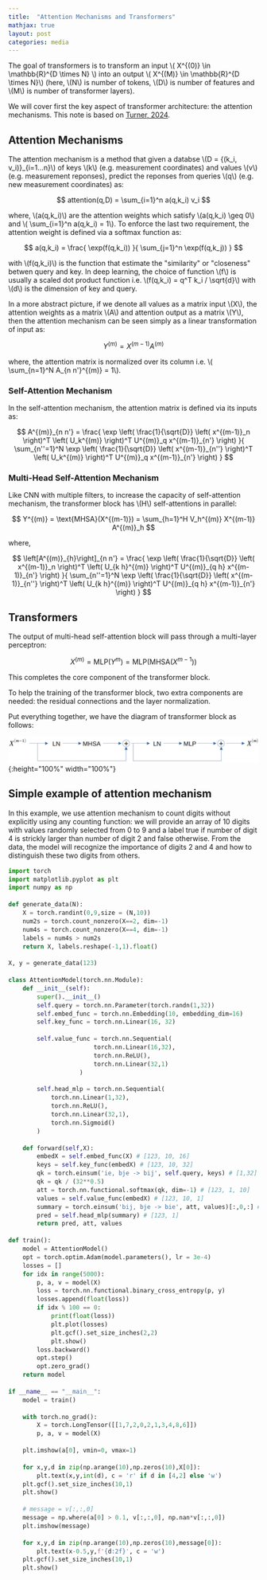 ```yaml
---
title:  "Attention Mechanisms and Transformers"
mathjax: true
layout: post
categories: media
---
```


The goal of transformers is to transform an input \\( X^{(0)} \in \mathbb{R}^{D \times N} \\) into an output \\( X^{(M)} \in \mathbb{R}^{D \times N}\\) (here, \\(N\\) is number of tokens, \\(D\\) is number of features and \\(M\\) is number of transformer layers).

We will cover first the key aspect of transformer architecture: the attention mechanisms. This note is based on [Turner, 2024](https://arxiv.org/abs/2304.10557).

## Attention Mechanisms

The attention mechanism is a method that given a databse \\(D = {(k_i, v_i)}_{i=1...n}\\) of keys \\(k\\) (e.g. measurement coordinates) and values \\(v\\) (e.g. measurement reponses), predict the reponses from queries \\(q\\) (e.g. new measurement coordinates) as:

$$
attention(q,D) = \sum_{i=1}^n a(q,k_i) v_i
$$

where, \\(a(q,k_i)\\) are the attention weights which satisfy \\(a(q,k_i) \geq 0\\) and \\( \sum_{i=1}^n a(q,k_i) = 1\\). To enforce the last two requirement, the attention weight is defined via a softmax function as:

$$
a(q,k_i) = \frac{ \exp(f(q,k_i)) }{ \sum_{j=1}^n \exp(f(q,k_j)) }
$$

with \\(f(q,k_i)\\) is the function that estimate the "similarity" or "closeness" betwen query and key. In deep learning, the choice of function \\(f\\) is usually a scaled dot product function i.e. \\(f(q,k_i) = q^T k_i / \sqrt{d}\\) with \\(d\\) is the dimension of key and query.

In a more abstract picture, if we denote all values as a matrix input \\(X\\), the attention weights as a matrix \\(A\\) and attention output as a matrix \\(Y\\), then the attention mechanism can be seen simply as a linear transformation of input as:

$$
Y^{(m)} = X^{(m-1)} A^{(m)}
$$

where, the attention matrix is normalized over its column i.e. \\( \sum_{n=1}^N A_{n n'}^{(m)} = 1\\).

### Self-Attention Mechanism

In the self-attention mechanism, the attention matrix is defined via its inputs as:

$$
A^{(m)}_{n n'} = \frac{ \exp \left( \frac{1}{\sqrt{D}} \left( x^{(m-1)}_n \right)^T \left( U_k^{(m)} \right)^T U^{(m)}_q x^{(m-1)}_{n'} \right) }{ \sum_{n''=1}^N \exp \left( \frac{1}{\sqrt{D}} \left( x^{(m-1)}_{n''} \right)^T \left( U_k^{(m)} \right)^T U^{(m)}_q x^{(m-1)}_{n'} \right) }
$$

### Multi-Head Self-Attention Mechanism

Like CNN with multiple filters, to increase the capacity of self-attention mechanism, the transformer block has \\(H\\) self-attentions in parallel:

$$
Y^{(m)} = \text{MHSA}(X^{(m-1)}) = \sum_{h=1}^H V_h^{(m)} X^{(m-1)} A^{(m)}_h
$$

where,

$$
\left[A^{(m)}_{h}\right]_{n n'} = \frac{ \exp \left( \frac{1}{\sqrt{D}} \left( x^{(m-1)}_n \right)^T \left( U_{k h}^{(m)} \right)^T U^{(m)}_{q h} x^{(m-1)}_{n'} \right) }{ \sum_{n''=1}^N \exp \left( \frac{1}{\sqrt{D}} \left( x^{(m-1)}_{n''} \right)^T \left( U_{k h}^{(m)} \right)^T U^{(m)}_{q h} x^{(m-1)}_{n'} \right) }
$$

## Transformers

The output of multi-head self-attention block will pass through a multi-layer perceptron:

$$
X^{(m)} = \text{MLP}(Y^{m}) = \text{MLP}( \text{MHSA}(X^{m-1}) )
$$

This completes the core component of the transformer block.

To help the training of the transformer block, two extra components are needed: the residual connections and the layer normalization.

Put everything together, we have the diagram of transformer block as follows:

![transformer_block](/images/transformer_block.png){:height="100%" width="100%"}

## Simple example of attention mechanism

In this example, we use attention mechanism to count digits without explicitly using any counting function: we will provide an array of 10 digits with values randomly selected from 0 to 9 and a label true if number of digit 4 is strickly larger than number of digit 2 and false otherwise. From the data, the model will recognize the importance of digits 2 and 4 and how to distinguish these two digits from others.  

```python
import torch
import matplotlib.pyplot as plt
import numpy as np

def generate_data(N):
    X = torch.randint(0,9,size = (N,10))
    num2s = torch.count_nonzero(X==2, dim=-1)
    num4s = torch.count_nonzero(X==4, dim=-1)
    labels = num4s > num2s
    return X, labels.reshape(-1,1).float()

X, y = generate_data(123)

class AttentionModel(torch.nn.Module):
    def __init__(self):
        super().__init__()
        self.query = torch.nn.Parameter(torch.randn(1,32))
        self.embed_func = torch.nn.Embedding(10, embedding_dim=16)
        self.key_func = torch.nn.Linear(16, 32)
        
        self.value_func = torch.nn.Sequential(
                        torch.nn.Linear(16,32),
                        torch.nn.ReLU(),
                        torch.nn.Linear(32,1)
                    )
        
        self.head_mlp = torch.nn.Sequential(
            torch.nn.Linear(1,32),
            torch.nn.ReLU(),
            torch.nn.Linear(32,1),
            torch.nn.Sigmoid()
        )

    def forward(self,X):
        embedX = self.embed_func(X) # [123, 10, 16]
        keys = self.key_func(embedX) # [123, 10, 32]
        qk = torch.einsum('ie, bje -> bij', self.query, keys) # [1,32] x [123, 10, 32] -> [123, 1, 10]     
        qk = qk / (32**0.5)
        att = torch.nn.functional.softmax(qk, dim=-1) # [123, 1, 10]
        values = self.value_func(embedX) # [123, 10, 1]
        summary = torch.einsum('bij, bje -> bie', att, values)[:,0,:] # [123, 1]
        pred = self.head_mlp(summary) # [123, 1]
        return pred, att, values

def train():
    model = AttentionModel()
    opt = torch.optim.Adam(model.parameters(), lr = 3e-4)
    losses = []
    for idx in range(5000):
        p, a, v = model(X)
        loss = torch.nn.functional.binary_cross_entropy(p, y)
        losses.append(float(loss))
        if idx % 100 == 0:
            print(float(loss))
            plt.plot(losses)
            plt.gcf().set_size_inches(2,2)
            plt.show()
        loss.backward()
        opt.step()
        opt.zero_grad()
    return model

if __name__ == "__main__":
    model = train()

    with torch.no_grad():
        X = torch.LongTensor([[1,7,2,0,2,1,3,4,8,6]])
        p, a, v = model(X)

    plt.imshow(a[0], vmin=0, vmax=1)
    
    for x,y,d in zip(np.arange(10),np.zeros(10),X[0]):
        plt.text(x,y,int(d), c = 'r' if d in [4,2] else 'w')
    plt.gcf().set_size_inches(10,1)
    plt.show()
    
    # message = v[:,:,0]
    message = np.where(a[0] > 0.1, v[:,:,0], np.nan*v[:,:,0])
    plt.imshow(message)
    
    for x,y,d in zip(np.arange(10),np.zeros(10),message[0]):
        plt.text(x-0.5,y,f'{d:2f}', c = 'w')
    plt.gcf().set_size_inches(10,1)
    plt.show()
```
